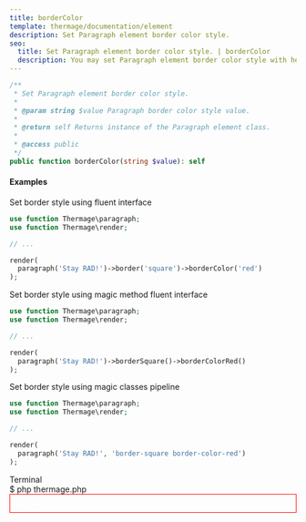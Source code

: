```yaml
---
title: borderColor
template: thermage/documentation/element
description: Set Paragraph element border color style.
seo:
  title: Set Paragraph element border color style. | borderColor
  description: You may set Paragraph element border color style with help of method borderColor
---
```


```php
/**
 * Set Paragraph element border color style.
 *
 * @param string $value Paragraph border color style value.
 *
 * @return self Returns instance of the Paragraph element class.
 *
 * @access public
 */
public function borderColor(string $value): self
```

#### Examples

Set border style using fluent interface
```php
use function Thermage\paragraph;
use function Thermage\render;

// ...

render( 
  paragraph('Stay RAD!')->border('square')->borderColor('red')
);
```

Set border style using magic method fluent interface
```php
use function Thermage\paragraph;
use function Thermage\render;

// ...

render( 
  paragraph('Stay RAD!')->borderSquare()->borderColorRed()
);
```

Set border style using magic classes pipeline
```php
use function Thermage\paragraph;
use function Thermage\render;

// ...

render( 
  paragraph('Stay RAD!', 'border-square border-color-red')
);
```

<div class="terminal">
  <div class="terminal-header">Terminal</div>
  <div class="terminal-body">
    <div class="terminal-command">$ php thermage.php</div>
    <div class="el-div" style="width: 100%; color: white; text-align: left;"><div style="border: 1px solid red!important; padding-left: 0px; padding-top: 7px; padding-bottom:7px;">Stay RAD!</div></div>
  </div>
</div>